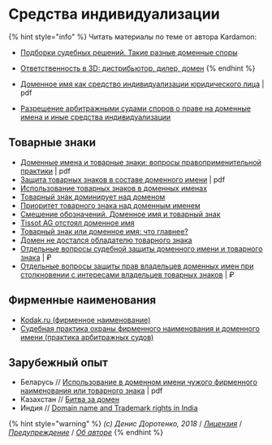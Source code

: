 # Средства индивидуализации

{% hint style="info" %}
Читать материалы по теме от автора Kardamon:

* [Подборки судебных решений. Такие разные доменные споры](http://dorotenko.pro/court-cases-domains/)
* [Ответственность в 3D: дистрибьютор, дилер, домен](http://dorotenko.pro/dealers-and-domains/)
{% endhint %}

* [Доменное имя как средство индивидуализации юридического лица](https://cyberleninka.ru/article/v/domennoe-imya-kak-sredstvo-individualizatsii-yuridicheskogo-litsa) \| pdf
* [Разрешение арбитражными судами споров о праве на доменные имена и иные средства индивидуализации](http://vestnik.uapa.ru/en/issue/2013/03/34/?print)

## Товарные знаки

* [Доменные имена и товарные знаки: вопросы правоприменительной практики](https://cyberleninka.ru/article/v/domennye-imena-i-tovarnye-znaki-voprosy-pravoprimenitelnoy-praktiki) \| pdf
* [Защита товарных знаков в составе доменного имени](https://cyberleninka.ru/article/v/zaschita-tovarnyh-znakov-v-sostave-domennogo-imeni) \| pdf
* [Использование товарных знаков в доменных именах](http://ipcmagazine.ru/trademark-law/the-use-of-trademarks-in-domain-names)
* [Товарный знак доминирует над доменом](https://www.gazeta.ru/business/2010/07/13/3397240.shtml)
* [Приоритет товарного знака над доменным именем](http://bda-expert.com/2010/07/prioritet-tovarnogo-znaka-nad-domennym-imenem/)
* [Смешение обозначений. Доменное имя и товарный знак](https://vitvet.com/blog/gkorotkevich/smeshenie_oboznachenij_domennoe_imya_i_tovarnyj_znak/)
* [Tissot AG отстоял доменное имя](https://www.kommersant.ru/doc/1874135)
* [Товарный знак или доменное имя: что главнее?](http://rapsinews.ru/judicial_analyst/20100715/250398792.html)
* [Домен не достался обладателю товарного знака](https://habr.com/company/webnames/blog/170359/)
* [Отдельные вопросы судебной защиты доменного имени и товарного знака](https://zakon.ru/publication/igzakon/5589) \| ₽
* [Отдельные вопросы защиты прав владельцев доменных имен при столкновении с интересами владельцев товарных знаков](http://base.garant.ru/57514964/) \| ₽

## Фирменные наименования

* [Kodak.ru \(фирменное наименование\)](https://lawbook.online/kniga-grajdanskoe-pravo-rossii/kodakru-firmennoe-naimenovanie-12671.html)
* [Судебная практика охраны фирменного наименования и доменного имени \(практика арбитражных судов\)](https://wiselawyer.ru/poleznoe/33087-sudebnaya-praktika-okhrany-firmennogo-naimenovaniya-domennogo-imeni)

## Зарубежный опыт

* Беларусь // [Использование в доменном имени чужого фирменного наименования или товарного знака](http://court.gov.by/upload/111111/v_o_sv_1_15.pdf) \| pdf
* Казахстан // [Битва за домен](https://www.zakon.kz/4643476-bitva-za-domen-g.-zapparova-sudja.html)
* Индия // [Domain name and Trademark rights in India](https://www.lexology.com/library/detail.aspx?g=daaafca2-6a68-4134-bd29-27aa941a1f03)

{% hint style="warning" %}
_\(c\) Денис Доротенко, 2018_ / [_Лицензия_](https://github.com/xCounsel/kardamon/blob/master/Russian/LICENSE.md) / [_Предупреждение_](https://github.com/xCounsel/kardamon/blob/master/Russian/DISCLAIMER.md) / [_Об авторе_](http://dorotenko.pro/about/)
{% endhint %}

